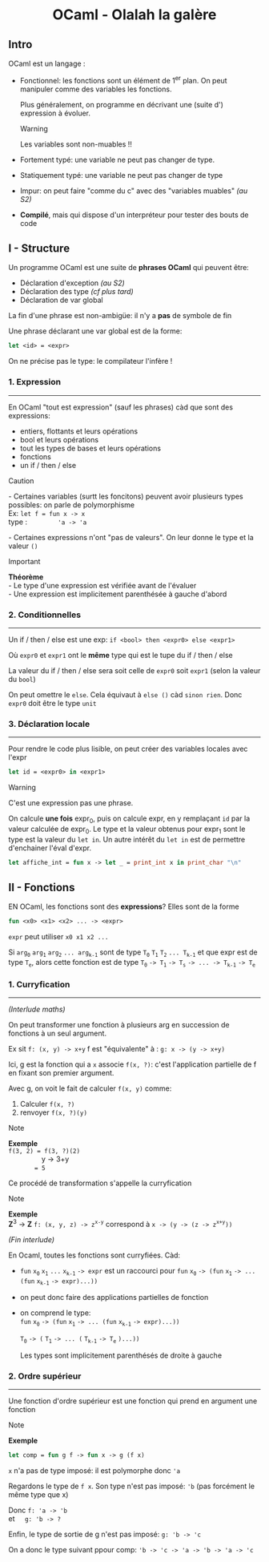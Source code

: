 <center><h1>OCaml - Olalah la galère</h1></center>

## Intro

OCaml est un langage :
- Fonctionnel: les fonctions sont un élément de 1<sup>er</sup> plan. On peut manipuler comme des variables les fonctions.
    
    Plus généralement, on programme en décrivant une (suite d') expression à évoluer.

    > [!WARNING]
    > Les variables sont non-muables !!
- Fortement typé: une variable ne peut pas changer de type.
- Statiquement typé: une variable ne peut pas changer de type
- Impur: on peut faire "comme du c" avec des "variables muables" *(au S2)*
- **Compilé**, mais qui dispose d'un interpréteur pour tester des bouts de code

## I - Structure

Un programme OCaml est une suite de **phrases OCaml** qui peuvent être:
- Déclaration d'exception *(au S2)*
- Déclaration des type *(cf plus tard)*
- Déclaration de var global

La fin d'une phrase est non-ambigüe: il n'y a **pas** de symbole de fin

Une phrase déclarant une var global est de la forme:
```ocaml
let <id> = <expr>
```
On ne précise pas le type: le compilateur l'infère !

### 1. Expression
---

En OCaml "tout est expression" (sauf les phrases) càd que sont des expressions:
- entiers, flottants et leurs opérations
- bool et leurs opérations
- tout les types de bases et leurs opérations
- fonctions
- un if / then / else

> [!CAUTION]
> \- Certaines variables (surtt les foncitons) peuvent avoir plusieurs types possibles: on parle de polymorphisme<br>
> Ex: `let f = fun x -> x`<br>
> type : $\hspace{42pt}$ `'a -> 'a`
> 
> \- Certaines expressions n'ont "pas de valeurs". On leur donne le type et la valeur `()`

> [!IMPORTANT]
> **Théorème**<br>
> \- Le type d'une expression est vérifiée avant de l'évaluer <br>
> \- Une expression est implicitement parenthésée à gauche d'abord

### 2. Conditionnelles
---

Un if / then / else est une exp: `if <bool> then <expr0> else <expr1>`

Où `expr0` et `expr1` ont le **même** type qui est le tupe du if / then / else

La valeur du if / then / else sera soit celle de `expr0` soit `expr1` (selon la valeur du `bool`)

On peut omettre le `else`. Cela équivaut à `else ()` càd `sinon rien`. Donc `expr0` doit être le type `unit`

### 3. Déclaration locale
---

Pour rendre le code plus lisible, on peut créer des variables locales avec l'expr 
```ocaml
let id = <expr0> in <expr1>
```

> [!WARNING]
> C'est une expression pas une phrase.

On calcule **une fois** expr<sub>0</sub>, puis on calcule expr, en y remplaçant `id` par la valeur calculée de expr<sub>0</sub>. Le type et la valeur obtenus pour expr<sub>1</sub> sont le type est la valeur du `let in`. Un autre intérêt du `let in` est de permettre d'enchainer l'éval d'expr.

```ocaml
let affiche_int = fun x -> let _ = print_int x in print_char "\n"
```

## II - Fonctions

EN OCaml, les fonctions sont des **expressions**? Elles sont de la forme

```ocaml
fun <x0> <x1> <x2> ... -> <expr>
```
`expr` peut utiliser `x0 x1 x2 ...`

Si `arg`<sub>`0`</sub> `arg`<sub>`1`</sub> `arg`<sub>`2`</sub> `... arg`<sub>`k-1`</sub> sont de type `T`<sub>`0`</sub> `T`<sub>`1`</sub> `T`<sub>`2`</sub> `... T`<sub>`k-1`</sub> et que expr est de type `T`<sub>`e`</sub>, alors cette fonction est de type `T`<sub>`0`</sub> `-> T`<sub>`1`</sub> `-> T`<sub>`s`</sub> `-> ... -> T`<sub>`k-1`</sub> `-> T`<sub>`e`</sub>

### 1. Curryfication
---

*(Interlude maths)*

On peut transformer une fonction à plusieurs arg en succession de fonctions à un seul argument.

Ex sit `f: (x, y) -> x+y` f est "équivalente" à : `g: x -> (y -> x+y)`

Ici, g est la fonction qui a `x` associe `f(x, ?)`: c'est l'application partielle de f en fixant son premier argument.

Avec g, on voit le fait de calculer `f(x, y)` comme:
1. Calculer `f(x, ?)`
2. renvoyer `f(x, ?)(y)`

> [!NOTE]
> **Exemple**<br>
> `f(3, 2) = f(3, ?)(2)`
> <br>
> $\hspace{49pt}$ y -> 3+y
> <br>
> $\hspace{38pt}$ `= 5`

Ce procédé de transformation s'appelle la curryfication

> [!NOTE]
> **Exemple**<br>
> **Z**<sup>3</sup> -> **Z**
> `f: (x, y, z) -> z`<sup>`x-y`</sup> correspond à `x -> (y -> (z -> z`<sup>`x+y`</sup>`))`

*(Fin interlude)*

En Ocaml, toutes les fonctions sont curryfiées. Càd:
-  `fun` `x`<sub>`0`</sub> `x`<sub>`1`</sub> `...` `x`<sub>`k-1`</sub> `-> expr` est un raccourci pour `fun` `x`<sub>`0`</sub> `-> (fun` `x`<sub>`1`</sub> `-> ... (fun` `x`<sub>`k-1`</sub> `-> expr)...))`
- on peut donc faire des applications partielles de fonction
- on comprend le type:
    <br>
    `fun` `x`<sub>`0`</sub> `-> (fun` `x`<sub>`1`</sub> `-> ... (fun` `x`<sub>`k-1`</sub> `-> expr)...))`
    
    `T`<sub>`0`</sub> `-> (` `T`<sub>`1`</sub> `-> ... (` `T`<sub>`k-1`</sub> `-> T`<sub>`e`</sub> `)...))`

    Les types sont implicitement parenthésés de droite à gauche

### 2. Ordre supérieur
---

Une fonction d'ordre supérieur est une fonction qui prend en argument une fonction

> [!NOTE]
> **Exemple**
> 
> ```ocaml
> let comp = fun g f -> fun x -> g (f x)
> ```
> `x` n'a pas de type imposé: il est polymorphe donc `'a`
> 
> Regardons le type de `f x`. Son type n'est pas imposé: `'b` (pas forcément le même type que x)
>
> Donc `f: 'a -> 'b`<br>
> et $\hspace{10pt}$ `g: 'b -> ?`
>
> Enfin, le type de sortie de g n'est pas imposé: `g: 'b -> 'c`
>
> On a donc le type suivant ppour comp: `'b -> 'c -> 'a -> 'b -> 'a -> 'c`

